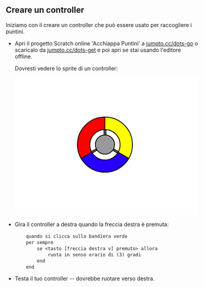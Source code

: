 ## Creare un controller

Iniziamo con il creare un controller che può essere usato per raccogliere i puntini.

+ Apri il progetto Scratch online 'Acchiappa Puntini' a <a href="http://jumpto.cc/dots-go" target="_blank">jumpto.cc/dots-go</a> o scaricalo da <a href="http://jumpto.cc/dots-get" target="_blank">jumpto.cc/dots-get</a> e poi apri se stai usando l'editore offline.

	Dovresti vedere lo sprite di un controller:

	![screenshot](images/dots-controller.png)


+ Gira il controller a destra quando la freccia destra è premuta:

	```blocks
		quando si clicca sulla bandiera verde
		per sempre
  			se <tasto [freccia destra v] premuto> allora
   				ruota in senso orario di (3) gradi
  			end
		end
	```
+ Testa il tuo controller -- dovrebbe ruotare verso destra.

